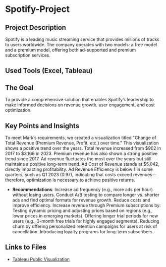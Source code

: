 # Spotify-Project
## Project Description
Spotify is a leading music streaming service that provides millions of tracks to users worldwide. The company operates with two models: a free model and a premium model, offering both ad-supported and premium subscription services.
## Used Tools (Excel, Tableau)
## The Goal
To provide a comprehensive solution that enables Spotify’s leadership to make informed decisions on revenue growth, user engagement, and cost optimization.
## Key Points and Insights
To meet Mark’s requirements, we created a visualization titled "Change of Total Revenue (Premium Revenue, Profit, etc.) over time." This visualization shows a positive trend over the years.
Total revenue increased from $902 in 2017 to $3,166 in 2023. Premium revenue has also shown a strong positive trend since 2017.
Ad revenue fluctuates the most over the years but still maintains a positive long-term trend.
Ad Cost of Revenue stands at $5,042, directly impacting profitability.
Ad Revenue Efficiency is below 1 in some quarters, such as Q1 2023 (0.97), indicating that costs exceed revenues—therefore, optimization is necessary to achieve positive returns.
- **Recommendations**:
Increase ad frequency (e.g., more ads per hour) without losing users.
Conduct A/B testing to compare longer vs. shorter ads and find optimal formats for revenue growth.
Reduce costs and improve efficiency.
Increase revenue through Premium subscriptions by:
Testing dynamic pricing and adjusting prices based on regions (e.g., lower prices in emerging markets).
Offering longer trial periods for new users (e.g., 3-month free trials for highly engaged segments).
Reducing churn by offering personalized retention campaigns for users at risk of cancellation.
Introducing loyalty programs for long-term subscribers.
## Links to Files
- [Tableau Public Visualization](https://public.tableau.com/views/SpotifyProjekt2016-2023/Dashboard42?:language=de-DE&:sid=&:redirect=auth&:display_count=n&:origin=viz_share_link)
